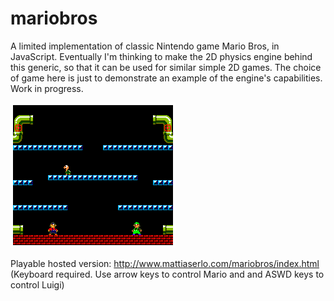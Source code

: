 # mariobros
A limited implementation of classic Nintendo game Mario Bros, in JavaScript. Eventually I'm thinking to make the 2D physics engine behind this generic, so that it can be used for similar simple 2D games. The choice of game here is just to demonstrate an example of the engine's capabilities. Work in progress.

![Screenshot](https://github.com/mattiaserlo/mariobros/blob/master/images/screenshot.png?raw=true "Screenshot")

Playable hosted version: http://www.mattiaserlo.com/mariobros/index.html (Keyboard required. Use arrow keys to control Mario and and ASWD keys to control Luigi)
